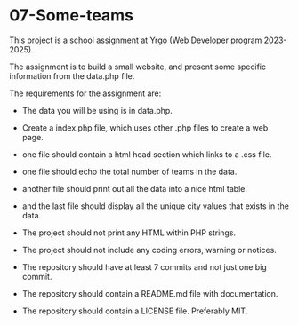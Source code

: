 # 07-Some-teams
This project is a school assignment at Yrgo (Web Developer program 2023-2025).

The assignment is to build a small website, and present some specific information from the data.php file.


The requirements for the assignment are:

- The data you will be using is in data.php.

- Create a index.php file, which uses other .php files to create a web page.

- one file should contain a html head section which links to a .css file.

- one file should echo the total number of teams in the data.

- another file should print out all the data into a nice html table.

- and the last file should display all the unique city values that exists in the data.

- The project should not print any HTML within PHP strings.

- The project should not include any coding errors, warning or notices.

- The repository should have at least 7 commits and not just one big commit.

- The repository should contain a README.md file with documentation.

- The repository should contain a LICENSE file. Preferably MIT.
